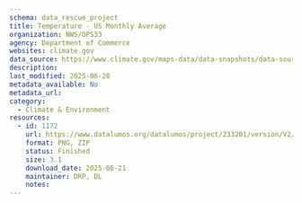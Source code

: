 ```yaml
---
schema: data_rescue_project 
title: Temperature - US Monthly Average
organization: NWS/OPS33
agency: Department of Commerce
websites: climate.gov
data_source: https://www.climate.gov/maps-data/data-snapshots/data-source/temperature-us-monthly-average
description: 
last_modified: 2025-06-28
metadata_available: No
metadata_url: 
category:
  - Climate & Environment 
resources:
  - id: 1172
    url: https://www.datalumos.org/datalumos/project/233201/version/V2/view
    format: PNG, ZIP
    status: Finished
    size: 3.1
    download_date: 2025-06-21
    maintainer: DRP, DL
    notes: 
---
```

